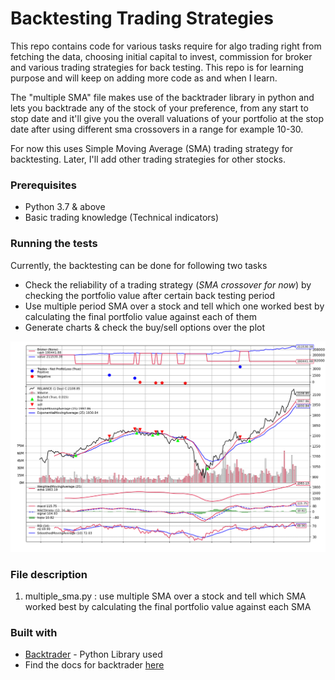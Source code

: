 
# Backtesting Trading Strategies

This repo contains code for various tasks require for algo trading right from fetching the data, choosing initial capital to invest, commission for broker and various trading strategies for back testing. This repo is for learning purpose and will keep on adding more code as and when I learn.

The "multiple SMA" file makes use of the backtrader library in python and lets you backtrade any of the stock of your preference, from any start to stop date and it'll give you the overall valuations of your portfolio at the stop date after using different sma crossovers in a range for example 10-30.

For now this uses Simple Moving Average (SMA) trading strategy for backtesting. Later, I'll add other trading strategies for other stocks.

### Prerequisites

* Python 3.7 & above
* Basic trading knowledge (Technical indicators)

### Running the tests

Currently, the backtesting can be done for following two tasks

- Check the reliability of a trading strategy (_SMA crossover for now_) by checking the portfolio value after certain back testing period
- Use multiple period SMA over a stock and tell which one worked best by calculating the final portfolio value against each of them
- Generate charts & check the buy/sell options over the plot 

![image](images/Reliance_buy_sell.png)


### File description

1. multiple_sma.py : use multiple SMA over a stock and tell which SMA worked best by calculating the final portfolio value against each SMA


### Built with

- [Backtrader](https://pypi.org/project/backtrader/) - Python Library used
- Find the docs for backtrader [here](https://www.backtrader.com/docu/)
